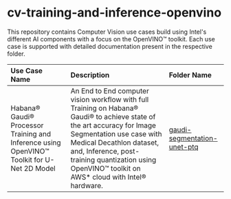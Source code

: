 # cv-training-and-inference-openvino  
This repository contains Computer Vision use cases build using Intel's different AI components with a focus on the OpenVINO™ toolkit. Each use case is supported with detailed documentation present in the respective folder.
  
  


  
| Use Case Name   |      Description      |  Folder Name |
|:--------|:-------------|:-----|
| Habana® Gaudi® Processor Training and Inference using OpenVINO™ Toolkit for U-Net 2D Model |   An End to End computer vision workflow with full Training on Habana® Gaudi® to achieve state of the art accuracy for Image Segmentation use case with Medical Decathlon dataset, and, Inference, post-training quantization using OpenVINO™ toolkit on AWS* cloud with Intel® hardware. | [gaudi-segmentation-unet-ptq](https://github.com/intel/cv-training-and-inference-openvino/tree/main/gaudi-segmentation-unet-ptq) |
